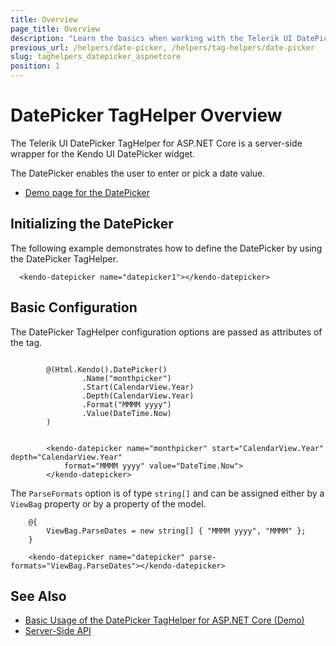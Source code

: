 ```yaml
---
title: Overview
page_title: Overview
description: "Learn the basics when working with the Telerik UI DatePicker TagHelper for ASP.NET Core (MVC 6 or ASP.NET Core MVC)."
previous_url: /helpers/date-picker, /helpers/tag-helpers/date-picker
slug: taghelpers_datepicker_aspnetcore
position: 1
---
```


# DatePicker TagHelper Overview

The Telerik UI DatePicker TagHelper for ASP.NET Core is a server-side wrapper for the Kendo UI DatePicker widget.

The DatePicker enables the user to enter or pick a date value.

* [Demo page for the DatePicker](https://demos.telerik.com/aspnet-core/datepicker/tag-helper)

## Initializing the DatePicker

The following example demonstrates how to define the DatePicker by using the DatePicker TagHelper.

      <kendo-datepicker name="datepicker1"></kendo-datepicker>

## Basic Configuration

The DatePicker TagHelper configuration options are passed as attributes of the tag.

```cshtml

        @(Html.Kendo().DatePicker()
                .Name("monthpicker")
                .Start(CalendarView.Year)
                .Depth(CalendarView.Year)
                .Format("MMMM yyyy")
                .Value(DateTime.Now)
        )
```
```tagHelper

        <kendo-datepicker name="monthpicker" start="CalendarView.Year" depth="CalendarView.Year"
            format="MMMM yyyy" value="DateTime.Now">
        </kendo-datepicker>
```

The `ParseFormats` option is of type `string[]` and can be assigned either by a `ViewBag` property or by a property of the model.

        @{
            ViewBag.ParseDates = new string[] { "MMMM yyyy", "MMMM" };
        }

        <kendo-datepicker name="datepicker" parse-formats="ViewBag.ParseDates"></kendo-datepicker>

## See Also

* [Basic Usage of the DatePicker TagHelper for ASP.NET Core (Demo)](https://demos.telerik.com/aspnet-core/datepicker/tag-helper)
* [Server-Side API](/api/datepicker)
